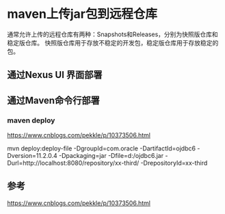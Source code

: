 

# maven上传jar包到远程仓库

通常允许上传的远程仓库有两种：Snapshots和Releases，分别为快照版仓库和稳定版仓库。  快照版仓库用于存放不稳定的开发包，稳定版仓库用于存放稳定的包。  

## 通过Nexus UI 界面部署



## 通过Maven命令行部署

### maven deploy

https://www.cnblogs.com/pekkle/p/10373506.html

mvn deploy:deploy-file -DgroupId=com.oracle -DartifactId=ojdbc6 -Dversion=11.2.0.4 -Dpackaging=jar -Dfile=d:/ojdbc6.jar -Durl=http://localhost:8080/repository/xx-third/ -DrepositoryId=xx-third

## 参考

https://www.cnblogs.com/pekkle/p/10373506.html